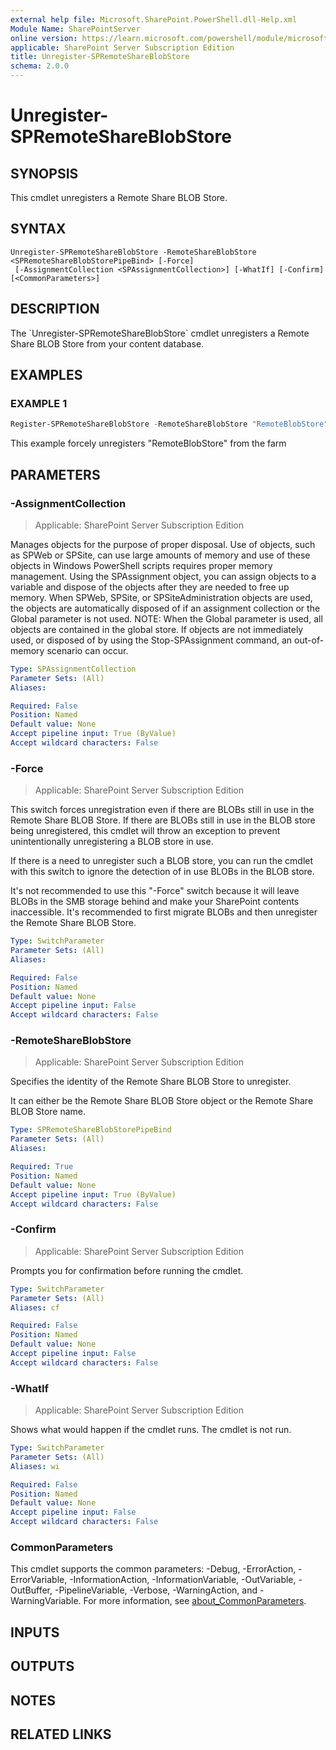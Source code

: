```yaml
---
external help file: Microsoft.SharePoint.PowerShell.dll-Help.xml
Module Name: SharePointServer
online version: https://learn.microsoft.com/powershell/module/microsoft.sharepoint.powershell/unregister-spremoteshareblobstore
applicable: SharePoint Server Subscription Edition
title: Unregister-SPRemoteShareBlobStore
schema: 2.0.0
---
```


# Unregister-SPRemoteShareBlobStore

## SYNOPSIS
This cmdlet unregisters a Remote Share BLOB Store.

## SYNTAX

```
Unregister-SPRemoteShareBlobStore -RemoteShareBlobStore <SPRemoteShareBlobStorePipeBind> [-Force]
 [-AssignmentCollection <SPAssignmentCollection>] [-WhatIf] [-Confirm] [<CommonParameters>]
```

## DESCRIPTION
The \`Unregister-SPRemoteShareBlobStore\` cmdlet unregisters a Remote Share BLOB Store from your content database.

## EXAMPLES

### EXAMPLE 1
```powershell
Register-SPRemoteShareBlobStore -RemoteShareBlobStore "RemoteBlobStore" -Force
```

This example forcely unregisters "RemoteBlobStore" from the farm

## PARAMETERS

### -AssignmentCollection

> Applicable: SharePoint Server Subscription Edition

Manages objects for the purpose of proper disposal.
Use of objects, such as SPWeb or SPSite, can use large amounts of memory and use of these objects in Windows PowerShell scripts requires proper memory management.
Using the SPAssignment object, you can assign objects to a variable and dispose of the objects after they are needed to free up memory.
When SPWeb, SPSite, or SPSiteAdministration objects are used, the objects are automatically disposed of if an assignment collection or the Global parameter is not used.
NOTE: When the Global parameter is used, all objects are contained in the global store.
If objects are not immediately used, or disposed of by using the Stop-SPAssignment command, an out-of-memory scenario can occur.

```yaml
Type: SPAssignmentCollection
Parameter Sets: (All)
Aliases:

Required: False
Position: Named
Default value: None
Accept pipeline input: True (ByValue)
Accept wildcard characters: False
```

### -Force

> Applicable: SharePoint Server Subscription Edition

This switch forces unregistration even if there are BLOBs still in use in the Remote Share BLOB Store.
If there are BLOBs still in use in the BLOB store being unregistered, this cmdlet will throw an exception to prevent unintentionally unregistering a BLOB store in use.

If there is a need to unregister such a BLOB store, you can run the cmdlet with this switch to ignore the detection of in use BLOBs in the BLOB store.

It's not recommended to use this "-Force" switch because it will leave BLOBs in the SMB storage behind and make your SharePoint contents inaccessible.
It's recommended to first migrate BLOBs and then unregister the Remote Share BLOB Store.

```yaml
Type: SwitchParameter
Parameter Sets: (All)
Aliases:

Required: False
Position: Named
Default value: None
Accept pipeline input: False
Accept wildcard characters: False
```

### -RemoteShareBlobStore

> Applicable: SharePoint Server Subscription Edition

Specifies the identity of the Remote Share BLOB Store to unregister.

It can either be the Remote Share BLOB Store object or the Remote Share BLOB Store name.

```yaml
Type: SPRemoteShareBlobStorePipeBind
Parameter Sets: (All)
Aliases:

Required: True
Position: Named
Default value: None
Accept pipeline input: True (ByValue)
Accept wildcard characters: False
```

### -Confirm

> Applicable: SharePoint Server Subscription Edition

Prompts you for confirmation before running the cmdlet.

```yaml
Type: SwitchParameter
Parameter Sets: (All)
Aliases: cf

Required: False
Position: Named
Default value: None
Accept pipeline input: False
Accept wildcard characters: False
```

### -WhatIf

> Applicable: SharePoint Server Subscription Edition

Shows what would happen if the cmdlet runs.
The cmdlet is not run.

```yaml
Type: SwitchParameter
Parameter Sets: (All)
Aliases: wi

Required: False
Position: Named
Default value: None
Accept pipeline input: False
Accept wildcard characters: False
```

### CommonParameters
This cmdlet supports the common parameters: -Debug, -ErrorAction, -ErrorVariable, -InformationAction, -InformationVariable, -OutVariable, -OutBuffer, -PipelineVariable, -Verbose, -WarningAction, and -WarningVariable. For more information, see [about_CommonParameters](https://go.microsoft.com/fwlink/?LinkID=113216).

## INPUTS

## OUTPUTS

## NOTES

## RELATED LINKS
